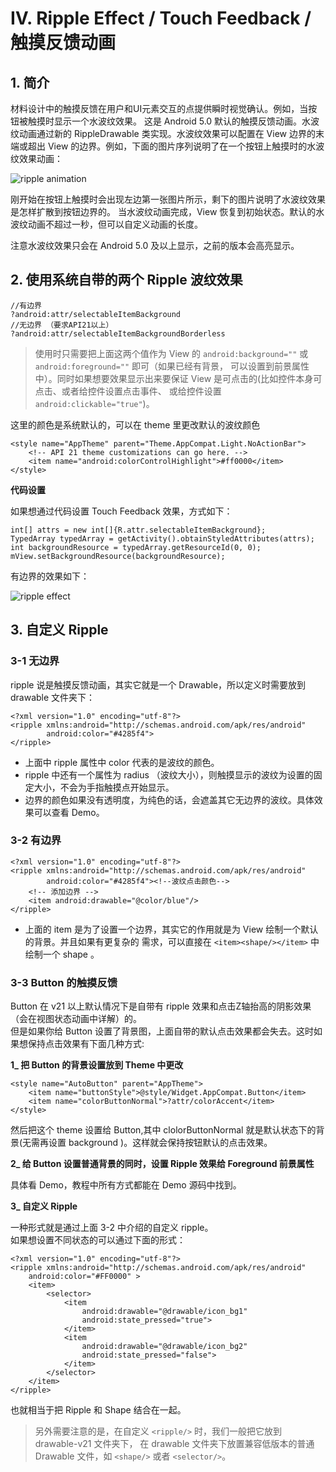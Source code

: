 # Ⅳ. Ripple Effect / Touch Feedback / 触摸反馈动画

## 1. 简介

材料设计中的触摸反馈在用户和UI元素交互的点提供瞬时视觉确认。例如，当按钮被触摸时显示一个水波纹效果。
这是 Android 5.0 默认的触摸反馈动画。水波纹动画通过新的 RippleDrawable 类实现。水波纹效果可以配置在 
View 边界的末端或超出 View 的边界。例如，下面的图片序列说明了在一个按钮上触摸时的水波纹效果动画：

![ripple animation](https://cdn.jsdelivr.net/gh/ocnyang/Android-Animation-Set@master/README_Res/ripple_anim.png?token=AQ83MkxOkkejeBUg73SWQOLGYXjGTObCks5awyZAwA%3D%3D)  

刚开始在按钮上触摸时会出现左边第一张图片所示，剩下的图片说明了水波纹效果是怎样扩散到按钮边界的。
当水波纹动画完成，View 恢复到初始状态。默认的水波纹动画不超过一秒，但可以自定义动画的长度。

注意水波纹效果只会在 Android 5.0 及以上显示，之前的版本会高亮显示。

## 2. 使用系统自带的两个 Ripple 波纹效果

    //有边界
    ?android:attr/selectableItemBackground
    //无边界 （要求API21以上）
    ?android:attr/selectableItemBackgroundBorderless 
    
> 使用时只需要把上面这两个值作为 View 的 `android:background=""` 或 `android:foreground=""` 即可（如果已经有背景，
可以设置到前景属性中）。同时如果想要效果显示出来要保证 View 是可点击的(比如控件本身可点击、或者给控件设置点击事件、
或给控件设置 `android:clickable="true"`)。

这里的颜色是系统默认的，可以在 theme 里更改默认的波纹颜色

    <style name="AppTheme" parent="Theme.AppCompat.Light.NoActionBar">
        <!-- API 21 theme customizations can go here. -->
        <item name="android:colorControlHighlight">#ff0000</item>
    </style>

**代码设置**  

如果想通过代码设置 Touch Feedback 效果，方式如下：  

    int[] attrs = new int[]{R.attr.selectableItemBackground};
    TypedArray typedArray = getActivity().obtainStyledAttributes(attrs);
    int backgroundResource = typedArray.getResourceId(0, 0);
    mView.setBackgroundResource(backgroundResource);
    
有边界的效果如下：  

![ripple effect](https://cdn.jsdelivr.net/gh/ocnyang/Android-Animation-Set@master/README_Res/ripple_effect.gif?token=AQ83MtFDtMFUA3OYNYZ2PV6y8Lij2wJ9ks5awyZVwA%3D%3D)  

## 3. 自定义 Ripple

### 3-1 无边界

ripple 说是触摸反馈动画，其实它就是一个 Drawable，所以定义时需要放到 drawable 文件夹下：

    <?xml version="1.0" encoding="utf-8"?>
    <ripple xmlns:android="http://schemas.android.com/apk/res/android"
            android:color="#4285f4">
    </ripple>

* 上面中 ripple 属性中 color 代表的是波纹的颜色。
* ripple 中还有一个属性为 radius （波纹大小），则触摸显示的波纹为设置的固定大小，不会为手指触摸点开始显示。 
* 边界的颜色如果没有透明度，为纯色的话，会遮盖其它无边界的波纹。具体效果可以查看 Demo。

### 3-2 有边界

    <?xml version="1.0" encoding="utf-8"?>
    <ripple xmlns:android="http://schemas.android.com/apk/res/android"
            android:color="#4285f4"><!--波纹点击颜色-->
        <!-- 添加边界 -->
        <item android:drawable="@color/blue"/>
    </ripple>
    
* 上面的 item 是为了设置一个边界，其实它的作用就是为 View 绘制一个默认的背景。并且如果有更复杂的
需求，可以直接在 `<item><shape/></item>` 中绘制一个 shape 。

### 3-3 Button 的触摸反馈

Button 在 v21 以上默认情况下是自带有 ripple 效果和点击Z轴抬高的阴影效果（会在视图状态动画中详解）的。  
但是如果你给 Button 设置了背景图，上面自带的默认点击效果都会失去。这时如果想保持点击效果有下面几种方式:

**1_ 把 Button 的背景设置放到 Theme 中更改**  

    <style name="AutoButton" parent="AppTheme">
        <item name="buttonStyle">@style/Widget.AppCompat.Button</item>
        <item name="colorButtonNormal">?attr/colorAccent</item>
    </style>
    
然后把这个 theme 设置给 Button,其中 clolorButtonNormal 就是默认状态下的背景(无需再设置 background )。这样就会保持按钮默认的点击效果。

**2_ 给 Button 设置普通背景的同时，设置 Ripple 效果给 Foreground 前景属性**  

具体看 Demo，教程中所有方式都能在 Demo 源码中找到。

**3_ 自定义 Ripple**  

一种形式就是通过上面 3-2 中介绍的自定义 ripple。  
如果想设置不同状态的可以通过下面的形式：  

    <?xml version="1.0" encoding="utf-8"?>
    <ripple xmlns:android="http://schemas.android.com/apk/res/android"
        android:color="#FF0000" >
        <item>
            <selector>
                <item
                    android:drawable="@drawable/icon_bg1"
                    android:state_pressed="true">
                </item>
                <item
                    android:drawable="@drawable/icon_bg2"
                    android:state_pressed="false">
                </item>
            </selector>
        </item>
    </ripple>

也就相当于把 Ripple 和 Shape 结合在一起。  

> 另外需要注意的是，在自定义 `<ripple/>` 时，我们一般把它放到 drawable-v21 文件夹下，
在 drawable 文件夹下放置兼容低版本的普通 Drawable 文件，如 `<shape/>` 或者 `<selector/>`。

